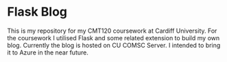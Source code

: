 # Flask Blog
This is my repository for my CMT120 coursework at Cardiff University. For the coursework I utilised Flask and some related extension to build my own blog.
Currently the blog is hosted on CU COMSC Server. I intended to bring it to Azure in the near future.
